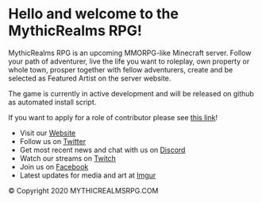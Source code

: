 # Hello and welcome to the MythicRealms RPG!
MythicRealms RPG is an upcoming MMORPG-like Minecraft server. Follow your path of adventurer, live the life you want to roleplay, own property or whole town, prosper together with fellow adventurers, create and be selected as Featured Artist on the server website.

The game is currently in active development and will be released on github as automated install script.



If you want to apply for a role of contributor please see [this link](https://docs.google.com/forms/d/1Umxuh8Ebdwwowe225_b0slLEn0HmS3uiAksk8JUzp5c/edit)!


- Visit our [Website](https://mythicrealms-dev.github.io/public/)
- Follow us on [Twitter](https://twitter.com/mythicrealmsrpg)
- Get most recent news and chat with us on [Discord](https://discord.gg/PNW2jZ/)
- Watch our streams on [Twitch](https://www.twitch.tv/mythicrealmsrpg)
- Join us on [Facebook](https://www.facebook.com/pages/Mythic-Realms/446181652159138)
- Latest updates for media and art at [Imgur](https://imgur.com/user/MythicRealmsRPG)

&copy; Copyright 2020 MYTHICREALMSRPG.COM
